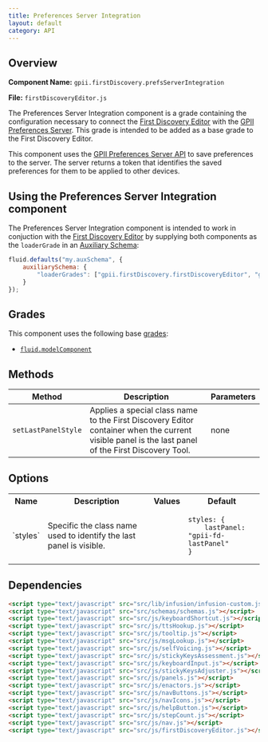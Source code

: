 ```yaml
---
title: Preferences Server Integration
layout: default
category: API
---
```


## Overview

**Component Name:** `gpii.firstDiscovery.prefsServerIntegration`

**File:** `firstDiscoveryEditor.js`

The Preferences Server Integration component is a grade containing the
configuration necessary to connect the [First Discovery Editor](firstDiscoveryEditor.md) with the
[GPII Preferences Server](https://github.com/GPII/universal/blob/master/documentation/PreferencesServer.md).
This grade is intended to be added as a base grade to the First Discovery Editor.

This component uses the
[GPII Preferences Server API](https://github.com/GPII/universal/blob/master/documentation/PreferencesServer.md)
to save preferences to the server. The server returns a token that identifies the saved
preferences for them to be applied to other devices.

## Using the Preferences Server Integration component

The Preferences Server Integration component is intended to work in conjuction
with the [First Discovery Editor](firstDiscoveryEditor.md) by supplying both components as the
`loaderGrade` in an
[Auxiliary Schema](http://docs.fluidproject.org/infusion/development/AuxiliarySchemaForPreferencesFramework.html):

```javascript
fluid.defaults("my.auxSchema", {
    auxiliarySchema: {
        "loaderGrades": ["gpii.firstDiscovery.firstDiscoveryEditor", "gpii.firstDiscovery.prefsServerIntegration"]
    }
});
```

## Grades

This component uses the following base
[grades](http://docs.fluidproject.org/infusion/development/ComponentGrades.html):

* [`fluid.modelComponent`](http://docs.fluidproject.org/infusion/development/ComponentGrades.html)

## Methods

| Method | Description | Parameters |
|--------|-------------|------------|
| `setLastPanelStyle` | Applies a special class name to the First Discovery Editor container when the current visible panel is the last panel of the First Discovery Tool. | none |

## Options

<table>
    <tr><th>Name</th><th>Description</th><th>Values</th><th>Default</th></tr>
    <tr>
        <td>`styles`</td>
        <td>Specific the class name used to identify the last panel is visible.</td>
        <td></td>
        <td>
        <pre><code>styles: {
    lastPanel: "gpii-fd-lastPanel"
}</code></pre>
        </td>
    </tr>
</table>

## Dependencies

```html
<script type="text/javascript" src="src/lib/infusion/infusion-custom.js"></script>
<script type="text/javascript" src="src/schemas/schemas.js"></script>
<script type="text/javascript" src="src/js/keyboardShortcut.js"></script>
<script type="text/javascript" src="src/js/ttsHookup.js"></script>
<script type="text/javascript" src="src/js/tooltip.js"></script>
<script type="text/javascript" src="src/js/msgLookup.js"></script>
<script type="text/javascript" src="src/js/selfVoicing.js"></script>
<script type="text/javascript" src="src/js/stickyKeysAssessment.js"></script>
<script type="text/javascript" src="src/js/keyboardInput.js"></script>
<script type="text/javascript" src="src/js/stickyKeysAdjuster.js"></script>
<script type="text/javascript" src="src/js/panels.js"></script>
<script type="text/javascript" src="src/js/enactors.js"></script>
<script type="text/javascript" src="src/js/navButtons.js"></script>
<script type="text/javascript" src="src/js/navIcons.js"></script>
<script type="text/javascript" src="src/js/helpButton.js"></script>
<script type="text/javascript" src="src/js/stepCount.js"></script>
<script type="text/javascript" src="src/js/nav.js"></script>
<script type="text/javascript" src="src/js/firstDiscoveryEditor.js"></script>
```
